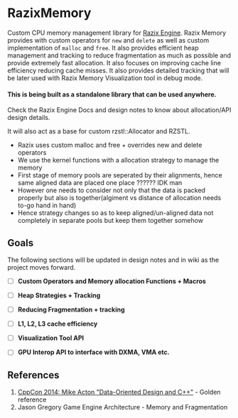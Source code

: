 # RazixMemory
Custom CPU memory management library for [Razix Engine](https://github.com/Pikachuxxxx/Razix). Razix Memory provides with custom operators for `new` and `delete` as well as custom implementation of `malloc` and `free`. It also provides efficient heap management and tracking to reduce fragmentation as much as possible and provide extremely fast allocation. It also focuses on improving cache line efficiency reducing cache misses. It also provides detailed tracking that will be later used with Razix Memory Visualization tool in debug mode.

#### **This is being built as a standalone library that can be used anywhere.**

Check the Razix Engine Docs and design notes to know about allocation/API design details.

It will also act as a base for custom rzstl::Allocator and RZSTL.

- Razix uses custom malloc and free + overrides new and delete operators
- We use the kernel functions with a allocation strategy to manage the memory
- First stage of memory pools are seperated by their alignments, hence same aligned data are placed one place ?????? IDK man
- However one needs to consider not only that the data is packed properly but also is together(algiment vs distance of allocation needs to-go hand in hand)
- Hence strategy changes so as to keep aligned/un-aligned data not completely in separate pools but keep them together somehow

## Goals

The following sections will be updated in design notes and in wiki as the project moves forward.

- [ ] **Custom Operators and Memory allocation Functions + Macros**

- [ ] **Heap Strategies + Tracking**

- [ ] **Reducing Fragmentation + tracking**

- [ ] **L1, L2, L3 cache efficiency**

- [ ] **Visualization Tool API**

- [ ] **GPU Interop API to interface with DXMA, VMA etc.**

## References
1. [CppCon 2014: Mike Acton "Data-Oriented Design and C++"](https://www.youtube.com/watch?v=rX0ItVEVjHc) - Golden reference
2. Jason Gregory Game Engine Architecture - Memory and Fragmentation
